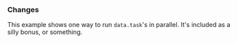 ### Changes
This example shows one way to run ``data.task``'s in parallel. It's included as a silly bonus, or something.
